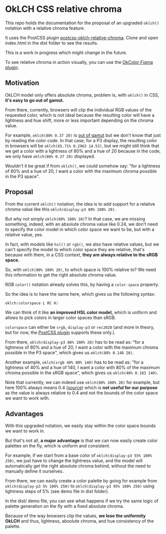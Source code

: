 # OkLCH CSS relative chroma

This repo holds the documentation for the proposal of an upgraded `oklch()` notation with a relative chroma feature.

It uses the PostCSS plugin [postcss-oklch-relative-chroma](https://github.com/dokozero/postcss-oklch-relative-chroma). Clone and open index.html in the dist folder to see the results.

This is a work in progress which might change in the future.

To see relative chroma in action visually, you can use the [OkColor Figma plugin](https://www.figma.com/community/plugin/1173638098109123591/okcolor).

## Motivation

OkLCH model only offers absolute chroma, problem is, with `oklch()` in CSS, **it's easy to go out of gamut.**

From there, currently, browsers will clip the individual RGB values of the requested color, which is not ideal because the resulting color will have a lightness and hue shift, more or less important depending on the chroma value.

For example, `oklch(80% 0.37 20)` is [out of gamut](https://oklch.com/#80,0.37,20,100) but we don't know that just by reading the color code. In that case, for a P3 display, the resulting color in browsers will be `oklch(65.71% 0.2963 14.53)`, but we might still think that we get a color with a lightness of 80% and a hue of 20 because in the code, we only have `oklch(80% 0.37 20)` displayed.

Wouldn't it be great if from `oklch()`, we could somehow say: "for a lightness of 80% and a hue of 20, I want a color with the maximum chroma possible in the P3 space".

## Proposal

From the current `oklch()` notation, the idea is to add support for a relative chroma value like this `oklch(display-p3 80% 100% 20)`.

But why not simply `oklch(80% 100% 20)`? In that case, we are missing something, indeed, with an absolute chroma value like 0.24, we don't need to specify the color model in which color space we want to be, but with a relative value, yes.

In fact, with models like `hsl()` or `rgb()`, we also have relative values, but we can't specify the model to which color space they are relative, that's because with them, in a CSS context, **they are always relative to the sRGB space.**

So, with `oklch(80% 100% 20)`, to which space is 100% relative to? We need this information to get the right absolute chroma value.

RGB `color()` notation already solves this, by having a `color-space` property.

So the idea is to have the same here, which gives us the following syntax:

```css
oklch(colorspace L RC H)
```

We can think of it like **an improved HSL color model,** which is uniform and allows to pick colors in larger color spaces than sRGB.

`colorspace` can either be `srgb`, `display-p3` or `rec2020` (and more in theory, but for now, the [PostCSS plugin](https://github.com/dokozero/postcss-oklch-relative-chroma) supports these only.).

From there, `oklch(display-p3 80% 100% 20)` has to be read as: "for a lightness of 80% and a hue of 20, I want a color with the maximum chroma possible in the P3 space", which gives us `oklch(80% 0.148 20)`.

Another example, `oklch(srgb 40% 80% 140)` has to be read as: "for a lightness of 40% and a hue of 140, I want a color with 80% of the maximum chroma possible in the sRGB space", which gives us `oklch(40% 0.103 140)`.

Note that currently, we can indeed use `oklch(80% 100% 20)` for example, but here 100% always means 0.4 ([source](https://developer.mozilla.org/en-US/docs/Web/CSS/color_value/oklch)) which is **not useful for our purpose** as the value is always relative to 0.4 and not the bounds of the color space we want to work with.

## Advantages

With this upgraded notation, we easily stay within the color space bounds we want to work in.

But that's not all, **a major advantage** is that we can now easily create color palettes on the fly, which is uniform and consistent.

For example, if we start from a base color of `oklch(display-p3 55% 100% 250)`, we just have to change the lightness value, and the model will automatically get the right absolute chroma behind, without the need to manually define it ourselves.

From there, we can easily create a color palette by going for example from `oklch(display-p3 5% 100% 250)` to `oklch(display-p3 95% 100% 250)` using lightness steps of 5% (see demo file in dist folder).

In the dist/ demo file, you can see what happens if we try the same logic of palette generation on the fly with a fixed absolute chroma.

Because of the way browsers clip the values, **we lose the uniformity OkLCH** and thus, lightness, absolute chroma, and hue consistency of the palette.

